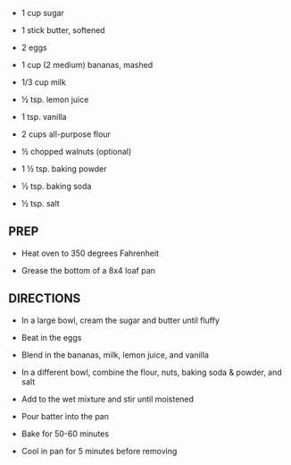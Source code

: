 - 1 cup sugar

- 1 stick butter, softened

- 2 eggs

- 1 cup (2 medium) bananas, mashed

- 1/3 cup milk

- ½ tsp. lemon juice

- 1 tsp. vanilla

- 2 cups all-purpose flour

- ½ chopped walnuts (optional)

- 1 ½ tsp. baking powder

- ½ tsp. baking soda

- ½ tsp. salt

## PREP

- Heat oven to 350 degrees Fahrenheit

- Grease the bottom of a 8x4 loaf pan

## DIRECTIONS

- In a large bowl, cream the sugar and butter until fluffy

- Beat in the eggs

- Blend in the bananas, milk, lemon juice, and vanilla

- In a different bowl, combine the flour, nuts, baking soda & powder,
    and salt

- Add to the wet mixture and stir until moistened

- Pour batter into the pan

- Bake for 50-60 minutes

- Cool in pan for 5 minutes before removing
